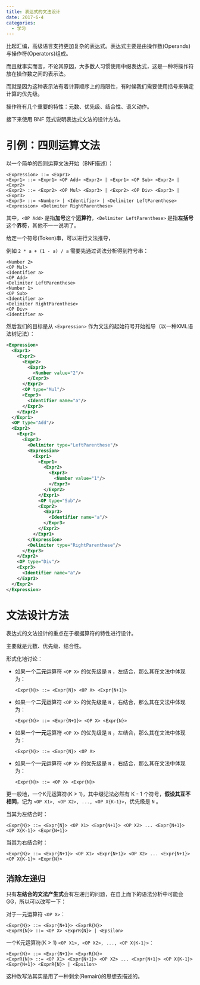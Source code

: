 ```yaml
---
title: 表达式的文法设计
date: 2017-6-4
categories:
  - 学习
---
```


比起汇编，高级语言支持更加复杂的表达式。表达式主要是由操作数(Operands)与操作符(Operators)组成。

而且就事实而言，不论其原因，大多数人习惯使用中缀表达式，这是一种将操作符放在操作数之间的表示法。

而就是因为这种表示法有着计算顺序上的局限性，有时候我们需要使用括号来确定计算的优先级。

操作符有几个重要的特性：元数、优先级、结合性、语义动作。

接下来使用 BNF 范式说明表达式文法的设计方法。

<!--more-->

# 引例：四则运算文法

以一个简单的四则运算文法开始（BNF描述）：

```
<Expression> ::= <Expr1>
<Expr1> ::= <Expr1> <OP Add> <Expr2> | <Expr1> <OP Sub> <Expr2> | <Expr2>
<Expr2> ::= <Expr2> <OP Mul> <Expr3> | <Expr2> <OP Div> <Expr3> | <Expr3>
<Expr3> ::= <Number> | <Identifier> | <Delimiter LeftParenthese> <Expression> <Delimiter RightParenthese>
```

其中，`<OP Add>` 是指**加号**这个**运算符**，`<Delimiter LeftParenthese>` 是指**左括号**这个**界符**，其他不一一说明了。

给定一个符号(Token)串，可以进行文法推导，

例如 `2 * a + (1 - a) / a` 需要先通过词法分析得到符号串：

```
<Number 2>
<OP Mul>
<Identifier a>
<OP Add>
<Delimiter LeftParenthese>
<Number 1>
<OP Sub>
<Identifier a>
<Delimiter RightParenthese>
<OP Div>
<Identifier a>
```

然后我们的目标是从 `<Expression>` 作为文法的起始符号开始推导（以一种XML语法树记法）：

```xml
<Expression>
  <Expr1>
    <Expr2>
      <Expr2>
        <Expr3>
          <Number value="2"/>
        </Expr3>
      </Expr2>
      <OP type="Mul"/>
      <Expr3>
        <Identifier name="a"/>
      </Expr3>
    </Expr2>
  </Expr1>
  <OP type="Add"/>
  <Expr2>
    <Expr2>
      <Expr3>
        <Delimiter type="LeftParenthese"/>
        <Expression>
          <Expr1>
            <Expr1>
              <Expr2>
                <Expr3>
                  <Number value="1"/>
                </Expr3>
              </Expr2>
            </Expr1>
            <OP type="Sub"/>
            <Expr2>
              <Expr3>
                <Identifier name="a"/>
              </Expr3>
            </Expr2>
          </Expr1>
        </Expression>
        <Delimiter type="RightParenthese"/>
      </Expr3>
    </Expr2>
    <OP type="Div"/>
    <Expr3>
      <Identifier name="a"/>
    </Expr3>
  </Expr2>
</Expression>
```

# 文法设计方法

表达式的文法设计的重点在于根据算符的特性进行设计。

主要就是元数、优先级、结合性。

形式化地讨论：

+ 如果一个**二元**运算符 `<OP X>` 的优先级是 `N` ，左结合，那么其在文法中体现为：

  ```
  <Expr{N}> ::= <Expr{N}> <OP X> <Expr{N+1}>
  ```

+ 如果一个**二元**运算符 `<OP X>` 的优先级是 `N` ，右结合，那么其在文法中体现为：

  ```
  <Expr{N}> ::= <Expr{N+1}> <OP X> <Expr{N}>
  ```

+ 如果一个**一元**运算符 `<OP X>` 的优先级是 `N` ，左结合，那么其在文法中体现为：

  ```
  <Expr{N}> ::= <Expr{N}> <OP X>
  ```

+ 如果一个**一元**运算符 `<OP X>` 的优先级是 `N` ，右结合，那么其在文法中体现为：

  ```
  <Expr{N}> ::= <OP X> <Expr{N}>
  ```

更一般地，一个K元运算符(K > 1)，其中缀记法必然有 K - 1 个符号，**假设其互不相同**，记为 `<OP X1>, <OP X2>, ..., <OP X{K-1}>`，优先级是 `N` 。

当其为左结合时：

```
<Expr{N}> ::= <Expr{N}> <OP X1> <Expr{N+1}> <OP X2> ... <Expr{N+1}> <OP X{K-1}> <Expr{N+1}>
```

当其为右结合时：

```
<Expr{N}> ::= <Expr{N+1}> <OP X1> <Expr{N+1}> <OP X2> ... <Expr{N+1}> <OP X{K-1}> <Expr{N}>
```

## 消除左递归

只有**左结合的文法产生式**会有左递归的问题，在自上而下的语法分析中可能会GG，所以可以改写一下：

对于一元运算符 `<OP X>`：

```
<Expr{N}> ::= <Expr{N+1}> <ExprR{N}>
<ExprR{N}> ::= <OP X> <ExprR{N}> | <Epsilon>
```

一个K元运算符(K > 1) `<OP X1>, <OP X2>, ..., <OP X{K-1}>`：

```
<Expr{N}> ::= <Expr{N+1}> <ExprR{N}>
<ExprR{N}> ::= <OP X1> <Expr{N+1}> <OP X2> ... <Expr{N+1}> <OP X{K-1}> <Expr{N+1}> <ExprR{N}> | <Epsilon>
```

这种改写法其实是用了一种剩余(Remain)的思想去描述的。